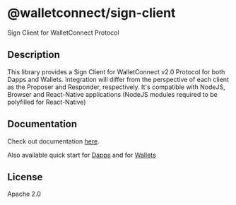 # @walletconnect/sign-client

Sign Client for WalletConnect Protocol

## Description

This library provides a Sign Client for WalletConnect v2.0 Protocol for both Dapps and Wallets. Integration will differ from the perspective of each client as the Proposer and Responder, respectively. It's compatible with NodeJS, Browser and React-Native applications (NodeJS modules required to be polyfilled for React-Native)

## Documentation

Check out documentation [here](https://docs.walletconnect.com/).

Also available quick start for [Dapps](https://docs.walletconnect.com/quick-start/dapps/client) and for [Wallets](https://docs.walletconnect.com/quick-start/wallets/react-native)

## License

Apache 2.0
